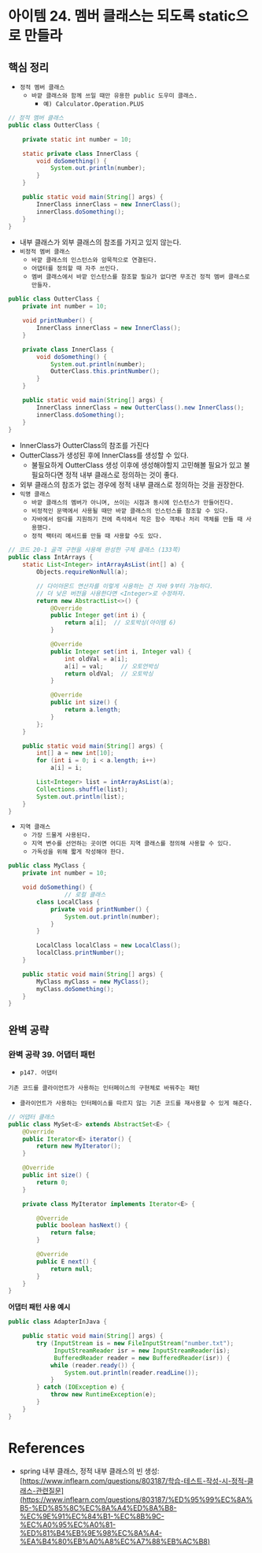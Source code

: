 # 아이템 24. 멤버 클래스는 되도록 static으로 만들라

## 핵심 정리

- `정적 멤버 클래스`
    - `바깥 클래스와 함께 쓰일 때만 유용한 public 도우미 클래스.`
        - `예) Calculator.Operation.PLUS`

```java
// 정적 멤버 클래스
public class OutterClass {

    private static int number = 10;

    static private class InnerClass {
        void doSomething() {
            System.out.println(number);
        }
    }

    public static void main(String[] args) {
        InnerClass innerClass = new InnerClass();
        innerClass.doSomething();
    }
}
```

- 내부 클래스가 외부 클래스의 참조를 가지고 있지 않는다.
- `비정적 멤버 클래스`
    - `바깥 클래스의 인스턴스와 암묵적으로 연결된다.`
    - `어댑터를 정의할 때 자주 쓰인다.`
    - `멤버 클래스에서 바깥 인스턴스를 참조할 필요가 없다면 무조건 정적 멤버 클래스로 만들자.`

```java
public class OutterClass {
    private int number = 10;

    void printNumber() {
        InnerClass innerClass = new InnerClass();
    }

    private class InnerClass {
        void doSomething() {
            System.out.println(number);
            OutterClass.this.printNumber();
        }
    }

    public static void main(String[] args) {
        InnerClass innerClass = new OutterClass().new InnerClass();
        innerClass.doSomething();
    }
}
```

- InnerClass가 OutterClass의 참조를 가진다
- OutterClass가 생성된 후에 InnerClass를 생성할 수 있다.
    - 불필요하게 OutterClass 생성 이후에 생성해야할지 고민해볼 필요가 있고 불필요하다면 정적 내부 클래스로 정의하는 것이 좋다.
- 외부 클래스의 참조가 없는 경우에 정적 내부 클래스로 정의하는 것을 권장한다.
- `익명 클래스`
    - `바깥 클래스의 멤버가 아니며, 쓰이는 시점과 동시에 인스턴스가 만들어진다.`
    - `비정적인 문맥에서 사용될 때만 바깥 클래스의 인스턴스를 참조할 수 있다.`
    - `자바에서 람다를 지원하기 전에 즉석에서 작은 함수 객체나 처리 객체를 만들 때 사용했다.`
    - `정적 팩터리 메서드를 만들 때 사용할 수도 있다.`

```java
// 코드 20-1 골격 구현을 사용해 완성한 구체 클래스 (133쪽)
public class IntArrays {
    static List<Integer> intArrayAsList(int[] a) {
        Objects.requireNonNull(a);

        // 다이아몬드 연산자를 이렇게 사용하는 건 자바 9부터 가능하다.
        // 더 낮은 버전을 사용한다면 <Integer>로 수정하자.
        return new AbstractList<>() {
            @Override
            public Integer get(int i) {
                return a[i];  // 오토박싱(아이템 6)
            }

            @Override
            public Integer set(int i, Integer val) {
                int oldVal = a[i];
                a[i] = val;     // 오토언박싱
                return oldVal;  // 오토박싱
            }

            @Override
            public int size() {
                return a.length;
            }
        };
    }

    public static void main(String[] args) {
        int[] a = new int[10];
        for (int i = 0; i < a.length; i++)
            a[i] = i;

        List<Integer> list = intArrayAsList(a);
        Collections.shuffle(list);
        System.out.println(list);
    }
}
```

- `지역 클래스`
    - `가장 드물게 사용된다.`
    - `지역 변수를 선언하는 곳이면 어디든 지역 클래스를 정의해 사용할 수 있다.`
    - `가독성을 위해 짧게 작성해야 한다.`

```java
public class MyClass {
    private int number = 10;

    void doSomething() {
				// 로컬 클래스
        class LocalClass {
            private void printNumber() {
                System.out.println(number);
            }
        }

        LocalClass localClass = new LocalClass();
        localClass.printNumber();
    }

    public static void main(String[] args) {
        MyClass myClass = new MyClass();
        myClass.doSomething();
    }
}
```

## 완벽 공략

### 완벽 공략 39. 어댑터 패턴

- `p147. 어댑터`

`기존 코드를 클라이언트가 사용하는 인터페이스의 구현체로 바꿔주는 패턴`

- `클라이언트가 사용하는 인터페이스를 따르지 않는 기존 코드를 재사용할 수 있게
해준다.`

```java
// 어댑터 클래스
public class MySet<E> extends AbstractSet<E> {
    @Override
    public Iterator<E> iterator() {
        return new MyIterator();
    }

    @Override
    public int size() {
        return 0;
    }

    private class MyIterator implements Iterator<E> {

        @Override
        public boolean hasNext() {
            return false;
        }

        @Override
        public E next() {
            return null;
        }
    }
}
```

**어댑터 패턴 사용 예시**

```java
public class AdapterInJava {

    public static void main(String[] args) {
        try (InputStream is = new FileInputStream("number.txt");
             InputStreamReader isr = new InputStreamReader(is);
             BufferedReader reader = new BufferedReader(isr)) {
            while (reader.ready()) {
                System.out.println(reader.readLine());
            }
        } catch (IOException e) {
            throw new RuntimeException(e);
        }
    }
}
```

# References

- spring 내부 클래스, 정적 내부 클래스의 빈 생성: [https://www.inflearn.com/questions/803187/학습-테스트-작성-시-정적-클래스-관련질문](https://www.inflearn.com/questions/803187/%ED%95%99%EC%8A%B5-%ED%85%8C%EC%8A%A4%ED%8A%B8-%EC%9E%91%EC%84%B1-%EC%8B%9C-%EC%A0%95%EC%A0%81-%ED%81%B4%EB%9E%98%EC%8A%A4-%EA%B4%80%EB%A0%A8%EC%A7%88%EB%AC%B8)